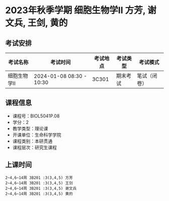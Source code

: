 # 2023年秋季学期 细胞生物学II 方芳, 谢文兵, 王剑, 黄的




## 考试安排

| 考试名称 | 考试时间 | 考试地点 | 考试类型 | 考试模式 |
| -------- | -------- | -------- | -------- | -------- |
| 细胞生物学II | 2024-01-08 08:30 - 10:30 | 3C301 | 期末考试 | 笔试（闭卷） |





## 课程信息

- 课程号：BIOL5041P.08
- 学分：2
- 教学类型：理论课
- 开课单位：生命科学学院
- 课程类别：本研贯通
- 课程层次：研究生课程

## 上课时间

```
2~4,6~14周 3B201 :3(3,4,5) 方芳
2~4,6~14周 3B201 :3(3,4,5) 王剑
2~4,6~14周 3B201 :3(3,4,5) 谢文兵
2~4,6~14周 3B201 :3(3,4,5) 黄的
```

